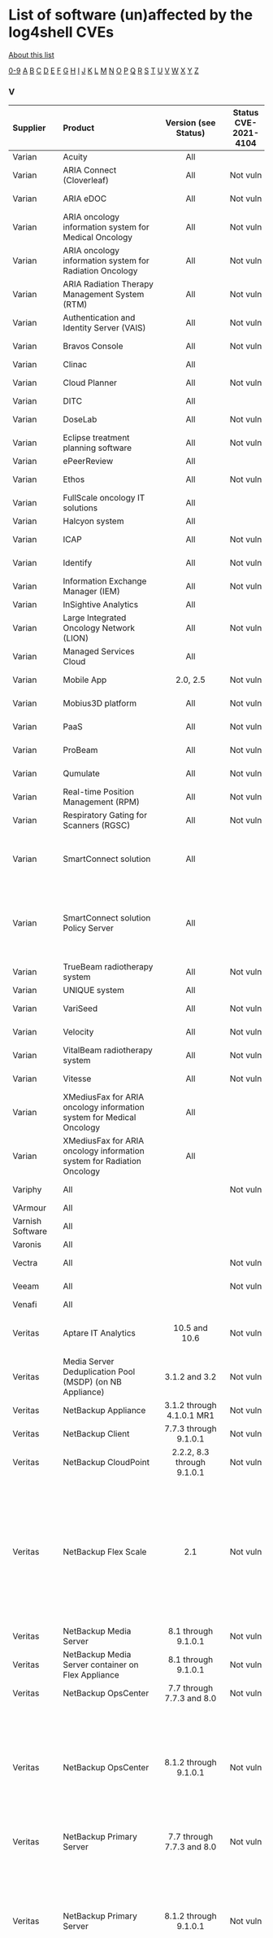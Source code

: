# List of software (un)affected by the log4shell CVEs
[About this list](README.md)

[0-9](software_list_0-9.md) [A](software_list_a.md) [B](software_list_b.md) [C](software_list_c.md) [D](software_list_d.md) [E](software_list_e.md) [F](software_list_f.md) [G](software_list_g.md) [H](software_list_h.md) [I](software_list_i.md) [J](software_list_j.md) [K](software_list_k.md) [L](software_list_l.md) [M](software_list_m.md) [N](software_list_n.md) [O](software_list_o.md) [P](software_list_p.md) [Q](software_list_q.md) [R](software_list_r.md) [S](software_list_s.md) [T](software_list_t.md) [U](software_list_u.md) [V](software_list_v.md) [W](software_list_w.md) [X](software_list_x.md) [Y](software_list_y.md) [Z](software_list_z.md)

### V

| Supplier | Product | Version (see Status) | Status CVE-2021-4104 | Status CVE-2021-44228 | Status CVE-2021-45046 | Status CVE-2021-45105 | Notes | Links |
|:---------|:--------|:--------------------:|:--------------------:|:---------------------:|:---------------------:|:---------------------:|:------|------:|
|Varian|Acuity|All| |Investigation| | | |[Varian Advisory Link](https://www.varian.com/resources-support/services/cybersecurity-varian/java-log4j-vulnerabilities)|
|Varian|ARIA Connect (Cloverleaf)|All|Not vuln|Not vuln|Not vuln|Not vuln| |[Varian Advisory Link](https://www.varian.com/resources-support/services/cybersecurity-varian/java-log4j-vulnerabilities)|
|Varian|ARIA eDOC|All|Not vuln|Not vuln|Not vuln|Not vuln| |[Varian Advisory Link](https://www.varian.com/resources-support/services/cybersecurity-varian/java-log4j-vulnerabilities)|
|Varian|ARIA oncology information system for Medical Oncology|All|Not vuln|Not vuln|Not vuln|Not vuln| |[Varian Advisory Link](https://www.varian.com/resources-support/services/cybersecurity-varian/java-log4j-vulnerabilities)|
|Varian|ARIA oncology information system for Radiation Oncology|All|Not vuln|Not vuln|Not vuln|Not vuln| |[Varian Advisory Link](https://www.varian.com/resources-support/services/cybersecurity-varian/java-log4j-vulnerabilities)|
|Varian|ARIA Radiation Therapy Management System (RTM)|All|Not vuln|Not vuln|Not vuln|Not vuln| |[Varian Advisory Link](https://www.varian.com/resources-support/services/cybersecurity-varian/java-log4j-vulnerabilities)|
|Varian|Authentication and Identity Server (VAIS)|All|Not vuln|Not vuln|Not vuln|Not vuln| |[Varian Advisory Link](https://www.varian.com/resources-support/services/cybersecurity-varian/java-log4j-vulnerabilities)|
|Varian|Bravos Console|All|Not vuln|Not vuln|Not vuln|Not vuln| |[Varian Advisory Link](https://www.varian.com/resources-support/services/cybersecurity-varian/java-log4j-vulnerabilities)|
|Varian|Clinac|All| |Investigation| | | |[Varian Advisory Link](https://www.varian.com/resources-support/services/cybersecurity-varian/java-log4j-vulnerabilities)|
|Varian|Cloud Planner|All|Not vuln|Not vuln|Not vuln|Not vuln| |[Varian Advisory Link](https://www.varian.com/resources-support/services/cybersecurity-varian/java-log4j-vulnerabilities)|
|Varian|DITC|All| |Investigation| | | |[Varian Advisory Link](https://www.varian.com/resources-support/services/cybersecurity-varian/java-log4j-vulnerabilities)|
|Varian|DoseLab|All|Not vuln|Not vuln|Not vuln|Not vuln| |[Varian Advisory Link](https://www.varian.com/resources-support/services/cybersecurity-varian/java-log4j-vulnerabilities)|
|Varian|Eclipse treatment planning software|All|Not vuln|Not vuln|Not vuln|Not vuln| |[Varian Advisory Link](https://www.varian.com/resources-support/services/cybersecurity-varian/java-log4j-vulnerabilities)|
|Varian|ePeerReview|All| |Investigation| | | |[Varian Advisory Link](https://www.varian.com/resources-support/services/cybersecurity-varian/java-log4j-vulnerabilities)|
|Varian|Ethos|All|Not vuln|Not vuln|Not vuln|Not vuln| |[Varian Advisory Link](https://www.varian.com/resources-support/services/cybersecurity-varian/java-log4j-vulnerabilities)|
|Varian|FullScale oncology IT solutions|All| |Investigation| | | |[Varian Advisory Link](https://www.varian.com/resources-support/services/cybersecurity-varian/java-log4j-vulnerabilities)|
|Varian|Halcyon system|All| |Investigation| | | |[Varian Advisory Link](https://www.varian.com/resources-support/services/cybersecurity-varian/java-log4j-vulnerabilities)|
|Varian|ICAP|All|Not vuln|Not vuln|Not vuln|Not vuln| |[Varian Advisory Link](https://www.varian.com/resources-support/services/cybersecurity-varian/java-log4j-vulnerabilities)|
|Varian|Identify|All|Not vuln|Not vuln|Not vuln|Not vuln| |[Varian Advisory Link](https://www.varian.com/resources-support/services/cybersecurity-varian/java-log4j-vulnerabilities)|
|Varian|Information Exchange Manager (IEM)|All|Not vuln|Not vuln|Not vuln|Not vuln| |[Varian Advisory Link](https://www.varian.com/resources-support/services/cybersecurity-varian/java-log4j-vulnerabilities)|
|Varian|InSightive Analytics|All| |Investigation| | | |[Varian Advisory Link](https://www.varian.com/resources-support/services/cybersecurity-varian/java-log4j-vulnerabilities)|
|Varian|Large Integrated Oncology Network (LION)|All|Not vuln|Not vuln|Not vuln|Not vuln| |[Varian Advisory Link](https://www.varian.com/resources-support/services/cybersecurity-varian/java-log4j-vulnerabilities)|
|Varian|Managed Services Cloud|All| |Investigation| | | |[Varian Advisory Link](https://www.varian.com/resources-support/services/cybersecurity-varian/java-log4j-vulnerabilities)|
|Varian|Mobile App|2.0, 2.5|Not vuln|Not vuln|Not vuln|Not vuln| |[Varian Advisory Link](https://www.varian.com/resources-support/services/cybersecurity-varian/java-log4j-vulnerabilities)|
|Varian|Mobius3D platform|All|Not vuln|Not vuln|Not vuln|Not vuln| |[Varian Advisory Link](https://www.varian.com/resources-support/services/cybersecurity-varian/java-log4j-vulnerabilities)|
|Varian|PaaS|All|Not vuln|Not vuln|Not vuln|Not vuln| |[Varian Advisory Link](https://www.varian.com/resources-support/services/cybersecurity-varian/java-log4j-vulnerabilities)|
|Varian|ProBeam|All|Not vuln|Not vuln|Not vuln|Not vuln| |[Varian Advisory Link](https://www.varian.com/resources-support/services/cybersecurity-varian/java-log4j-vulnerabilities)|
|Varian|Qumulate|All|Not vuln|Not vuln|Not vuln|Not vuln| |[Varian Advisory Link](https://www.varian.com/resources-support/services/cybersecurity-varian/java-log4j-vulnerabilities)|
|Varian|Real-time Position Management (RPM)|All|Not vuln|Not vuln|Not vuln|Not vuln| |[Varian Advisory Link](https://www.varian.com/resources-support/services/cybersecurity-varian/java-log4j-vulnerabilities)|
|Varian|Respiratory Gating for Scanners (RGSC)|All|Not vuln|Not vuln|Not vuln|Not vuln| |[Varian Advisory Link](https://www.varian.com/resources-support/services/cybersecurity-varian/java-log4j-vulnerabilities)|
|Varian|SmartConnect solution|All| |Vulnerable| | |See Knowledge Article: 000038850 on MyVarian|[Varian Advisory Link](https://www.varian.com/resources-support/services/cybersecurity-varian/java-log4j-vulnerabilities)|
|Varian|SmartConnect solution Policy Server|All| |Vulnerable| | |See Knowledge Articles: 000038831 and 000038832 on MyVarian|[Varian Advisory Link](https://www.varian.com/resources-support/services/cybersecurity-varian/java-log4j-vulnerabilities)|
|Varian|TrueBeam radiotherapy system|All|Not vuln|Not vuln|Not vuln|Not vuln| |[Varian Advisory Link](https://www.varian.com/resources-support/services/cybersecurity-varian/java-log4j-vulnerabilities)|
|Varian|UNIQUE system|All| |Investigation| | | |[Varian Advisory Link](https://www.varian.com/resources-support/services/cybersecurity-varian/java-log4j-vulnerabilities)|
|Varian|VariSeed|All|Not vuln|Not vuln|Not vuln|Not vuln| |[Varian Advisory Link](https://www.varian.com/resources-support/services/cybersecurity-varian/java-log4j-vulnerabilities)|
|Varian|Velocity|All|Not vuln|Not vuln|Not vuln|Not vuln| |[Varian Advisory Link](https://www.varian.com/resources-support/services/cybersecurity-varian/java-log4j-vulnerabilities)|
|Varian|VitalBeam radiotherapy system|All|Not vuln|Not vuln|Not vuln|Not vuln| |[Varian Advisory Link](https://www.varian.com/resources-support/services/cybersecurity-varian/java-log4j-vulnerabilities)|
|Varian|Vitesse|All|Not vuln|Not vuln|Not vuln|Not vuln| |[Varian Advisory Link](https://www.varian.com/resources-support/services/cybersecurity-varian/java-log4j-vulnerabilities)|
|Varian|XMediusFax for ARIA oncology information system for Medical Oncology|All| |Investigation| | | |[Varian Advisory Link](https://www.varian.com/resources-support/services/cybersecurity-varian/java-log4j-vulnerabilities)|
|Varian|XMediusFax for ARIA oncology information system for Radiation Oncology|All| |Investigation| | | |[Varian Advisory Link](https://www.varian.com/resources-support/services/cybersecurity-varian/java-log4j-vulnerabilities)|
|Variphy|All| |Not vuln|Not vuln|Not vuln|Not vuln| |[source](https://kb.variphy.com/knowledge-base/cve-2021-44228-critical-vulnerability-in-log4j2/)|
|VArmour|All| | | | | | |[VArmour Statement](https://support.varmour.com/hc/en-us/articles/4416396248717-Log4j2-Emergency-Configuration-Change-for-Critical-Auth-Free-Code-Execution-in-Logging-Utility)|
|Varnish Software|All| | | | | | |[Varnish Software Security Notice](https://docs.varnish-software.com/security/CVE-2021-44228-45046/)|
|Varonis|All| | | | | | |[Varonis Notice](https://help.varonis.com/s/article/Apache-Log4j-Zero-Day-Vulnerability-CVE-2021-44228)|
|Vectra|All| |Not vuln|Not vuln|Not vuln|Not vuln| |[source](https://support.vectra.ai/s/article/KB-VS-1568)|
|Veeam|All| |Not vuln|Not vuln|Not vuln|Not vuln| |[source](https://www.veeam.com/kb4254)|
|Venafi|All| | | | | | |[Venafi Statement](https://support.venafi.com/hc/en-us/articles/4416213022733-Log4j-Zero-Day-Vulnerability-notice)|
|Veritas|Aptare IT Analytics|10.5 and 10.6|Not vuln|Workaround| | |Version 10.4 and earlier are not affected.|[source](https://www.veritas.com/support/en_US/article.100052081)|
|Veritas|Media Server Deduplication Pool (MSDP) (on NB Appliance)|3.1.2 and 3.2|Not vuln|Workaround| | | |[source](https://www.veritas.com/content/support/en_US/article.100052062)|
|Veritas|NetBackup Appliance|3.1.2 through 4.1.0.1 MR1|Not vuln|Workaround| | | |[source](https://www.veritas.com/content/support/en_US/article.100052058)|
|Veritas|NetBackup Client|7.7.3 through 9.1.0.1|Not vuln|Not vuln|Not vuln|Not vuln| |[source](https://www.veritas.com/content/support/en_US/article.100052058)|
|Veritas|NetBackup CloudPoint|2.2.2, 8.3 through 9.1.0.1|Not vuln|Workaround| | | |[source](https://www.veritas.com/content/support/en_US/article.100052058)|
|Veritas|NetBackup Flex Scale|2.1|Not vuln|Workaround| | |Veritas strongly recommends customers using version 1.3 or 1.3.1 to upgrade to NetBackup FlexScale 2.1 in order to be able to perform the mitigation steps.|[source](https://www.veritas.com/content/support/en_US/article.100052101.html)|
|Veritas|NetBackup Media Server|8.1 through 9.1.0.1|Not vuln|Not vuln|Not vuln|Not vuln| |[source](https://www.veritas.com/content/support/en_US/article.100052058)|
|Veritas|NetBackup Media Server container on Flex Appliance|8.1 through 9.1.0.1|Not vuln|Not vuln|Not vuln|Not vuln| |[source](https://www.veritas.com/content/support/en_US/article.100052058)|
|Veritas|NetBackup OpsCenter|7.7 through 7.7.3 and 8.0|Not vuln|Not vuln|Not vuln|Not vuln| |[source](https://www.veritas.com/content/support/en_US/article.100052058)|
|Veritas|NetBackup OpsCenter|8.1.2 through 9.1.0.1|Not vuln|Workaround| | |Veritas has published updated versions of Log4j that replace the vulnerable libraries used by NetBackup OpsCenter 8.1.2 through 9.1.0.1.|[source](https://www.veritas.com/support/en_US/article.100052100)|
|Veritas|NetBackup Primary Server|7.7 through 7.7.3 and 8.0|Not vuln|Not vuln|Not vuln|Not vuln| |[source](https://www.veritas.com/content/support/en_US/article.100052058)|
|Veritas|NetBackup Primary Server|8.1.2 through 9.1.0.1|Not vuln|Workaround| | |Veritas has published updated versions of Log4j that replace the vulnerable libraries used by NetBackup Primary Server 8.1.2 through 9.1.0.1.|[source](https://www.veritas.com/content/support/en_US/article.100052058)|
|Veritas|NetBackup Primary Server BYO (also known as Master Server)|8.1 through 8.1.1|Not vuln|Workaround| | |Veritas strongly recommends customers upgrade to NetBackup 8.1.2 or the latest release in order to be able to perform the mitigation steps.|[source](https://www.veritas.com/content/support/en_US/article.100052058)|
|Veritas|NetBackup Primary Server container on Flex Appliance|8.1.2 through 9.1.0.1|Not vuln|Workaround| | | |[source](https://www.veritas.com/content/support/en_US/article.100052084)|
|Veritas|NetBackup Resiliency Platform|3.4 through 4.0|Not vuln|Workaround| | | |[source](https://www.veritas.com/content/support/en_US/article.100052109)|
|Veritas NetBackup|All| | | | | | |[Verita Statement](https://www.veritas.com/content/support/en_US/article.100052070)|
|Vertica|All| | | | | | |[Vertica Statement](https://forum.vertica.com/discussion/242512/vertica-security-bulletin-a-potential-vulnerability-has-been-identified-apache-log4j-library-used)|
|Viso Trust|All| | | | | | |[Viso Trust Statement](https://blog.visotrust.com/viso-trust-statement-re-cve-2021-44228-log4j-a4b9b5767492)|
|VMware|API Portal for VMware Tanzu|1.0.8| Not vuln | Fix | Fix | Not vuln | |[VMSA-2021-0028.1 (vmware.com)](https://www.vmware.com/security/advisories/VMSA-2021-0028.html)|
|VMware|App Metrics|2.1.2| Not vuln | Fix | Fix | Not vuln | |[source](https://www.vmware.com/security/advisories/VMSA-2021-0028.html) [fix](https://network.pivotal.io/products/apm)|
|VMware|AppDefense Appliance|2.x| Not vuln |Workaround|Workaround| Not vuln |Advisory requires a login|[source](https://www.vmware.com/security/advisories/VMSA-2021-0028.html) [KB](https://community.carbonblack.com/t5/Threat-Research-Docs/Log4Shell-Mitigation-Steps-for-AppDefense/ta-p/109180)|
|VMware|Carbon Black Cloud Workload Appliance|1.1.2| Not vuln | Fix | Fix | Not vuln | |[VMSA-2021-0028.1 (vmware.com)](https://www.vmware.com/security/advisories/VMSA-2021-0028.html)|
|VMware|Carbon Black EDR server|7.6.1| Not vuln | Fix | Fix | Not vuln | |[VMSA-2021-0028.1 (vmware.com)](https://www.vmware.com/security/advisories/VMSA-2021-0028.html)|
|VMware|Cloud Director Object Storage Extension|2.1.0.1| Not vuln | Fix | Fix | Not vuln |  |[VMSA-2021-0028.1 (vmware.com)](https://www.vmware.com/security/advisories/VMSA-2021-0028.html)|
|VMware|Cloud Director Object Storage Extension|2.0.0.3| Not vuln | Fix | Fix | Not vuln |  |[VMSA-2021-0028.1 (vmware.com)](https://www.vmware.com/security/advisories/VMSA-2021-0028.html) [fix](https://docs.vmware.com/en/VMware-Cloud-Director-Object-Storage-Extension/2.0.0.3/rn/vmware-cloud-director-object-storage-extension-2003-release-notes/index.html)|
|VMware|Cloud Foundation|4.x, 3.x| Not vuln | Workaround | Workaround | Not vuln |  |[VMSA-2021-0028.1 (vmware.com)](https://www.vmware.com/security/advisories/VMSA-2021-0028.html) [workaround](https://kb.vmware.com/s/article/87095)|
|VMware|Cloud Provider Lifecycle Manager|1.2.0.1| Not vuln | Fix | Fix | Not vuln |  |[VMSA-2021-0028.1 (vmware.com)](https://www.vmware.com/security/advisories/VMSA-2021-0028.html)|
|VMware|Greenplum Text|3.8.1| Not vuln | Fix | Fix | Not vuln | |[VMSA-2021-0028.1 (vmware.com)](https://www.vmware.com/security/advisories/VMSA-2021-0028.html)|
|VMware|Harbor Container Registry for TKGI|2.4.1| Not vuln | Fix | Fix | Not vuln | |[VMSA-2021-0028.1 (vmware.com)](https://www.vmware.com/security/advisories/VMSA-2021-0028.html)|
|VMware|HCX|4.2.4, 4.1.0.3| Not vuln | Fix | Fix | Not vuln | |[VMSA-2021-0028.1 (vmware.com)](https://www.vmware.com/security/advisories/VMSA-2021-0028.html)|
|VMware|HCX|4.3| Not vuln | Not vuln | Not vuln | Not vuln | |[VMSA-2021-0028.1 (vmware.com)](https://www.vmware.com/security/advisories/VMSA-2021-0028.html)|
|VMware|Healthwatch for Tanzu Application Service|2.1.8, 1.8.7| Not vuln | Fix | Fix | Not vuln | |[VMSA-2021-0028.1 (vmware.com)](https://www.vmware.com/security/advisories/VMSA-2021-0028.html) [fix](https://network.pivotal.io/products/p-healthwatch)|
|VMware|Horizon|2111, 7.13.1, 7.10.3| Not vuln | Fix | Fix | Not vuln | |[VMSA-2021-0028.1 (vmware.com)](https://www.vmware.com/security/advisories/VMSA-2021-0028.html)|
|VMware|Horizon Agents Installer|patch for 20.3.0, 20.3.1| Not vuln | Fix | Fix | Not vuln | |[VMSA-2021-0028.1 (vmware.com)](https://www.vmware.com/security/advisories/VMSA-2021-0028.html)|
|VMware|Horizon Cloud Connector|1.x| Not vuln | Vulnerable | Vulnerable | Not vuln | Upgrade to 2.1.2 required |[VMSA-2021-0028.1 (vmware.com)](https://www.vmware.com/security/advisories/VMSA-2021-0028.html)|
|VMware|Horizon Cloud Connector|2.1.2| Not vuln | Fix | Fix | Not vuln | |[VMSA-2021-0028.1 (vmware.com)](https://www.vmware.com/security/advisories/VMSA-2021-0028.html) [fix](https://customerconnect.vmware.com/downloads/details?downloadGroup=HCS-CC-210&amp;productId=716&amp;rPId=79131#product_downloads)|
|VMware|Horizon DaaS|9.1.x,9.0.x| Not vuln | Workaround | Workaround | Not vuln | |[VMSA-2021-0028.1 (vmware.com)](https://www.vmware.com/security/advisories/VMSA-2021-0028.html) [workaround](https://kb.vmware.com/s/article/87101)|
|VMware|Identity Manager|3.3.6| Not vuln | Fix | Fix | Not vuln | |[VMSA-2021-0028.1 (vmware.com)](https://www.vmware.com/security/advisories/VMSA-2021-0028.html) [KB] (https://kb.vmware.com/s/article/87185)|
|VMware|Integrated OpenStack|7.2| Not vuln | Fix | Fix | Not vuln | |[VMSA-2021-0028.1 (vmware.com)](https://www.vmware.com/security/advisories/VMSA-2021-0028.html) [Fix](https://docs.vmware.com/en/VMware-Integrated-OpenStack/7.2/rn/VMware-Integrated-OpenStack-72-Release-Notes.html)|
|VMware|NSX Data Center for vSphere|6.4.12| Not vuln |Fix|Fix| Not vuln | |[VMSA-2021-0028.1 (vmware.com)](https://www.vmware.com/security/advisories/VMSA-2021-0028.html)|
|VMware|NSX-T Data Center|3.1.3.5, 3.0.3.1, 2.5.3.4| Not vuln |Fix|Fix| Not vuln | |[VMSA-2021-0028.1 (vmware.com)](https://www.vmware.com/security/advisories/VMSA-2021-0028.html)|
|VMware|NSX Intelligence |1.2.1.1| Not vuln |Fix|Fix| Not vuln | |[VMSA-2021-0028.1 (vmware.com)](https://www.vmware.com/security/advisories/VMSA-2021-0028.html)|
|VMware|SD-WAN VCO|Multiple Versions| Not vuln | Fix | Fix | Not vuln | |[VMSA-2021-0028.1 (vmware.com)](https://www.vmware.com/security/advisories/VMSA-2021-0028.html) [fix](https://kb.vmware.com/s/article/87158)|
|VMware|Single Sign-On for VMware Tanzu Application Service|1.14.6| Not vuln | Fix | Fix | Not vuln | |[VMSA-2021-0028.1 (vmware.com)](https://www.vmware.com/security/advisories/VMSA-2021-0028.html) [fix](https://network.tanzu.vmware.com/products/pivotal_single_sign-on_service#/releases/1012467)|
|VMware|Site Recovery Manager, vSphere Replication|8.5.0.2, 8.4.0.4, 8.3.1.5| Not vuln | Fix | Fix | Not vuln | |[VMSA-2021-0028.1 (vmware.com)](https://www.vmware.com/security/advisories/VMSA-2021-0028.html)|
|VMware|Skyline Collector virtual appliance| |Not vuln|Not vuln|Not vuln|Not vuln| |[source](https://kb.vmware.com/s/article/87068)|
|VMware|Smart Assurance M&R|6.8u5, 7.0u8, 7.2.0.1| Not vuln | Workaround | Workaround | Not vuln | |[VMSA-2021-0028.1 (vmware.com)](https://www.vmware.com/security/advisories/VMSA-2021-0028.html)|
|VMware|Smart Assurance NCM|10.1.6| Not vuln | Workaround | Workaround | | |[VMSA-2021-0028.1 (vmware.com)](https://www.vmware.com/security/advisories/VMSA-2021-0028.html)|
|VMware|Smart Assurance SAM [Service Assurance Manager]|10.1.5.5| Not vuln | Fix | Fix | Not vuln | |[VMSA-2021-0028.1 (vmware.com)](https://www.vmware.com/security/advisories/VMSA-2021-0028.html)|
|VMware|Spring Cloud Gateway for Kubernetes|1.0.7| Not vuln | Fix | Fix | Not vuln | |[VMSA-2021-0028.1 (vmware.com)](https://www.vmware.com/security/advisories/VMSA-2021-0028.html)|
|VMware|Spring Cloud Gateway for VMware Tanzu|1.1.4, 1.0.19| Not vuln | Fix | Fix | Not vuln | |[VMSA-2021-0028.1 (vmware.com)](https://www.vmware.com/security/advisories/VMSA-2021-0028.html)|
|VMware|Spring Cloud Services for VMware Tanzu|3.1.27,2.1.10| Not vuln | Fix | Fix | Not vuln | |[VMSA-2021-0028.1 (vmware.com)](https://www.vmware.com/security/advisories/VMSA-2021-0028.html) [fix](https://network.tanzu.vmware.com/products/p-spring-cloud-services#/releases/1014061)|
|VMware|Tanzu Application Services for VMs|2.6.23, 2.7.44, 2.8.30, 2.9.30, 2.10.24, 2.11.12 and 2.12.5| Not vuln | Fix | Fix | Not vuln | |[VMSA-2021-0028.1 (vmware.com)](https://www.vmware.com/security/advisories/VMSA-2021-0028.html) [workaround](https://community.pivotal.io/s/article/Workaround-instructions-to-address-CVE-2021-44228-in-Tanzu-Application-Service-2-7-through-2-12?language=en_US) [fix](https://network.pivotal.io/products/elastic-runtime)|
|VMware|Tanzu GemFire|9.10.13, 9.9.7| Not vuln | Fix | Fix | Not vuln | |[VMSA-2021-0028.1 (vmware.com)](https://www.vmware.com/security/advisories/VMSA-2021-0028.html) [fix](https://network.pivotal.io/products/tanzu-gemfire-for-vms#/releases/)|
|VMware|Tanzu GemFire for VMs|1.14.2, 1.13.5, 1.12.4, 1.10.9| Not vuln | Fix | Fix | Not vuln | |[VMSA-2021-0028.1 (vmware.com)](https://www.vmware.com/security/advisories/VMSA-2021-0028.html)|
|VMware|Tanzu Greenplum Platform Extension Framework|6.2.2| Not vuln | Fix | Fix | Not vuln | |[VMSA-2021-0028.1 (vmware.com)](https://www.vmware.com/security/advisories/VMSA-2021-0028.html) [workaround](https://community.pivotal.io/s/article/Workaround-to-address-CVE-2021-44228-Apache-Log4j-Remote-Code-Execution-for-All-Greenplum-Versions?language=en_US)|
|VMware|Tanzu Kubernetes Grid Integrated Edition |1.13.1, 1.10.8| Not vuln | Fix | Fix | Not vuln | |[VMSA-2021-0028.1 (vmware.com)](https://www.vmware.com/security/advisories/VMSA-2021-0028.html)|
|VMware|Tanzu Observability by Wavefront Nozzle |3.0.4| Not vuln | Fix | Fix | Not vuln | |[VMSA-2021-0028.1 (vmware.com)](https://www.vmware.com/security/advisories/VMSA-2021-0028.html) [fix](https://network.pivotal.io/products/wavefront-nozzle)|
|VMware|Tanzu Observability Proxy|10.12| Not vuln | Fix | Fix | Not vuln | |[VMSA-2021-0028.1 (vmware.com)](https://www.vmware.com/security/advisories/VMSA-2021-0028.html)|
|VMware|Tanzu Operations Manager|2.8.19, 2.9.26, 2.10.25| Not vuln | Fix | Fix | Fix | |[VMSA-2021-0028.1 (vmware.com)](https://www.vmware.com/security/advisories/VMSA-2021-0028.html) [workaround](https://community.pivotal.io/s/article/5004y00001mPn2N1639255611105?language=en_US) [fix](https://network.pivotal.io/products/ops-manager/)|
|VMware|Tanzu Scheduler|1.6.1| Not vuln | Fix | Fix | Not vuln | |[VMSA-2021-0028.1 (vmware.com)](https://www.vmware.com/security/advisories/VMSA-2021-0028.html)|
|VMware|Tanzu SQL with MySQL for VMs|All| Not vuln |Not vuln|Not vuln | Not vuln | |[source](https://kb.vmware.com/s/article/87068)|
|VMware|Telco Cloud Automation|All| Not vuln |Not vuln| Not vuln | Not vuln | |[source](https://kb.vmware.com/s/article/87068)|
|VMware|Telco Cloud Operations|1.4.0.1| Not vuln | Fix | Fix | Not vuln | |[VMSA-2021-0028.1 (vmware.com)](https://www.vmware.com/security/advisories/VMSA-2021-0028.html)|
|VMware|Unified Access Gateway (UAG)|20.x| Not vuln |Workaround|Workaround| Not vuln |Upgrade to 2111.1 required |[VMSA-2021-0028.1 (vmware.com)](https://www.vmware.com/security/advisories/VMSA-2021-0028.html)|
|VMware|Unified Access Gateway (UAG)|2111.1| Not vuln |Fix|Fix| Not vuln | |[VMSA-2021-0028.1 (vmware.com)](https://www.vmware.com/security/advisories/VMSA-2021-0028.html)|
|VMware|Unified Access Gateway (UAG)|3.x| Not vuln |Workaround|Workaround| Not vuln |Upgrade to 2111.1 required |[VMSA-2021-0028.1 (vmware.com)](https://www.vmware.com/security/advisories/VMSA-2021-0028.html)|
|VMware|vCenter Cloud Gateway|1.x|Not vuln|Workaround|Workaround| Not vuln | |[VMSA-2021-0028.1 (vmware.com)](https://www.vmware.com/security/advisories/VMSA-2021-0028.html) [workaround](https://kb.vmware.com/s/article/87081)|
|VMware|vCenter Server - OVA|6.5 U3s| Not vuln | Fix | Fix | Not vuln | |[VMSA-2021-0028.4 (vmware.com)](https://www.vmware.com/security/advisories/VMSA-2021-0028.html) [fix](https://docs.vmware.com/en/VMware-vSphere/6.5/rn/vsphere-vcenter-server-65u3s-release-notes.html)|
|VMware|vCenter Server - OVA|6.7 U3q| Not vuln | Fix | Fix | Not vuln | |[VMSA-2021-0028.4 (vmware.com)](https://www.vmware.com/security/advisories/VMSA-2021-0028.html) [fix](https://docs.vmware.com/en/VMware-vSphere/6.7/rn/vsphere-vcenter-server-67u3q-release-notes.html)|
|VMware|vCenter Server - OVA|7.0U3c| Not vuln | Fix | Fix | Not vuln | |[VMSA-2021-0028.4 (vmware.com)](https://www.vmware.com/security/advisories/VMSA-2021-0028.html) [fix](https://docs.vmware.com/en/VMware-vSphere/7.0/rn/vsphere-vcenter-server-70u3c-release-notes.html)|
|VMware|vCenter Server - Windows|6.5 U3s| Not vuln | Fix | Fix | Not vuln | |[VMSA-2021-0028.4 (vmware.com)](https://www.vmware.com/security/advisories/VMSA-2021-0028.html) [fix](https://docs.vmware.com/en/VMware-vSphere/6.5/rn/vsphere-vcenter-server-65u3s-release-notes.html)|
|VMware|vCenter Server - Windows|6.7 U3q| Not vuln | Fix | Fix | Not vuln | |[VMSA-2021-0028.4 (vmware.com)](https://www.vmware.com/security/advisories/VMSA-2021-0028.html) [fix](https://docs.vmware.com/en/VMware-vSphere/6.7/rn/vsphere-vcenter-server-67u3q-release-notes.html)|
|VMware|vCloud Director|All|Not vuln|Not vuln|Not vuln|Not vuln| |[source](https://kb.vmware.com/s/article/87068?lang=en_US)|
|VMware|vCloud Workstation|All|Not vuln|Not vuln|Not vuln|Not vuln| |[source](https://kb.vmware.com/s/article/87068?lang=en_US)|
|VMware|VMware Workspace ONE Access |patches for 21.08.0.1, 21.08.0.0, 20.10.0.1, 20.10.0.0| |Fix|Fix| ||[VMSA-2021-0028.1 (vmware.com)](https://www.vmware.com/security/advisories/VMSA-2021-0028.html) [KB](https://kb.vmware.com/s/article/87183)|
|VMware|vRealize Automation|7.6| Not vuln | Vulnerable | Vulnerable | Not vuln | |[VMSA-2021-0028.1 (vmware.com)](https://www.vmware.com/security/advisories/VMSA-2021-0028.html)|
|VMware|vRealize Automation|8.6.2| Not vuln | Fix | Fix | Not vuln | |[VMSA-2021-0028.1 (vmware.com)](https://www.vmware.com/security/advisories/VMSA-2021-0028.html) [fix](https://docs.vmware.com/en/vRealize-Automation/8.6.2/rn/vmware-vrealize-automation-862-release-notes/index.html)|
|VMware|vRealize Business for Cloud|7.x| Not vuln | Vulnerable | Vulnerable | Not vuln | |[VMSA-2021-0028.1 (vmware.com)](https://www.vmware.com/security/advisories/VMSA-2021-0028.html)|
|VMware|vRealize Lifecycle Manager|8.6.2| Not vuln | Fix | Fix | Not vuln | |[VMSA-2021-0028.1 (vmware.com)](https://www.vmware.com/security/advisories/VMSA-2021-0028.html) [workaround](https://kb.vmware.com/s/article/87097) [fix](https://docs.vmware.com/en/VMware-vRealize-Suite-Lifecycle-Manager/8.6/rn/VMware-vRealize-Suite-Lifecycle-Manager-862-Release-Notes.html)|
|VMware|vRealize Log Insight|8.2, 8.3, 8.4| Not vuln | Vulnerable | Vulnerable | Not vuln | Upgrade to 8.6.2 required |[VMSA-2021-0028.1 (vmware.com)](https://www.vmware.com/security/advisories/VMSA-2021-0028.html)|
|VMware|vRealize Log Insight|8.6.2| Not vuln | Fix | Fix | Not vuln | |[VMSA-2021-0028.1 (vmware.com)](https://www.vmware.com/security/advisories/VMSA-2021-0028.html)|
|VMware|vRealize Network Insight|6.5| Not vuln | Fix | Fix | Not vuln | |[VMSA-2021-0028.1 (vmware.com)](https://www.vmware.com/security/advisories/VMSA-2021-0028.html)|
|VMware|vRealize Operations|8.6.2| Not vuln | Fix | Fix | Not vuln | |[VMSA-2021-0028.1 (vmware.com)](https://www.vmware.com/security/advisories/VMSA-2021-0028.html)|
|VMware|vRealize Operations Cloud Proxy|8.6.2| Not vuln | Fix | Fix | Not vuln | |[VMSA-2021-0028.1 (vmware.com)](https://www.vmware.com/security/advisories/VMSA-2021-0028.html) [fix](https://docs.vmware.com/en/VMware-vRealize-Operations-Cloud/index.html)|
|VMware|vRealize Operations Tenant App for VMware Cloud Director|2.5.1| Not vuln | Fix | Fix | Not vuln | |[VMSA-2021-0028.1 (vmware.com)](https://www.vmware.com/security/advisories/VMSA-2021-0028.html) [fix](https://docs.vmware.com/en/Management-Packs-for-vRealize-Operations/2.5.1/rn/Tenant-App-251-Release-Notes.html)|
|VMware|vRealize Orchestrator|8.6.2| Not vuln | Fix | Fix | Not vuln | |[VMSA-2021-0028.1 (vmware.com)](https://www.vmware.com/security/advisories/VMSA-2021-0028.html) [fix](https://docs.vmware.com/en/vRealize-Orchestrator/8.6.2/rn/vmware-vrealize-orchestrator-862-release-notes/index.html)|
|VMware|vRealize Orchestrator|7.6| Not vuln | Workaround | Workaround | Not vuln | |[VMSA-2021-0028.1 (vmware.com)](https://www.vmware.com/security/advisories/VMSA-2021-0028.html) [Workaround](https://kb.vmware.com/s/article/87122)|
|VMware|vSphere ESXi| | Not vuln |Not vuln| Not vuln | Not vuln | |[source](https://kb.vmware.com/s/article/87068)|
|VMware|Workspace ONE Access Connector (  Identity Manager Connector)|patches for 21.08.0.1, 21.08.0.0, 20.10.0.0, 19.03.0.1| Not vuln |Fix|Fix| Not vuln | |[VMSA-2021-0028.1 (vmware.com)](https://www.vmware.com/security/advisories/VMSA-2021-0028.html) [KB](https://kb.vmware.com/s/article/87184)|
|Vuze|Torrent (desktop/server/mobile)|Revision 44261| |Investigation| | |Also know as Azureus|[source](http://svn.vuze.com/public/client/trunk/uis/lib/) [vendor](https://www.vuze.com/)|
|Vyaire|All| |Not vuln|Not vuln|Not vuln|Not vuln| |[Vyaire Advisory Link](https://www.vyaire.com/sites/us/files/2021-12/2021-12-15-product-security-bulletin-for-log4shell-vulnerability.pdf)|
|Vyaire medical|All| | |Not vuln| | | |[source](https://www.vyaire.com/product-security)|
|Vyaire medical|Mirth Connect| |Vulnerable|Not vuln|Not vuln|Not vuln|Mirth Connect does not make use of the vulnerable JMSAppender in its Log4j configuration by default.|[source](https://www.vyaire.com/product-security)|
